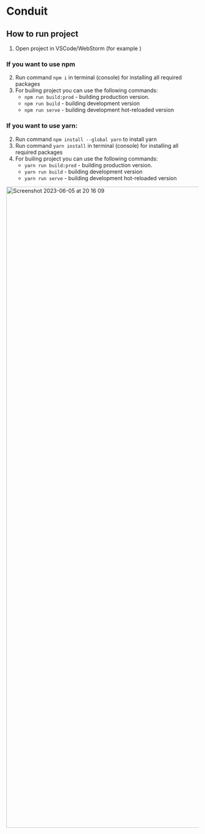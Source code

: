# Conduit

## How to run project

1. Open project in VSCode/WebStorm (for example )

  ### If you want to use npm

2. Run command `npm i` in terminal (console) for installing all required packages
3. For builing project you can use the following commands:
   - `npm run build:prod` - building production version.
   - `npm run build` - building development version
   - `npm run serve` - building development hot-reloaded version

  ### If you want to use yarn:

2. Run command `npm install --global yarn` to install yarn
3. Run command `yarn install` in terminal (console) for installing all required packages
4. For builing project you can use the following commands:
   - `yarn run build:prod` - building production version.
   - `yarn run build` - building development version
   - `yarn run serve` - building development hot-reloaded version
<img width="1680" alt="Screenshot 2023-06-05 at 20 16 09" src="https://github.com/strapko-dev/Conduit/assets/105553239/a3348380-3160-4f1a-bfd2-88b99a6644a4">
